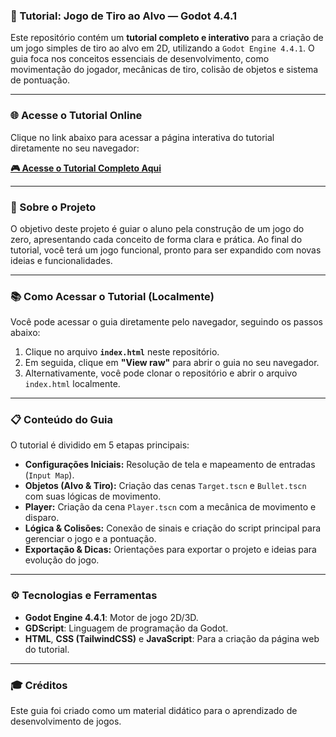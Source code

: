### 🎯 Tutorial: Jogo de Tiro ao Alvo — Godot 4.4.1

Este repositório contém um **tutorial completo e interativo** para a criação de um jogo simples de tiro ao alvo em 2D, utilizando a `Godot Engine 4.4.1`. O guia foca nos conceitos essenciais de desenvolvimento, como movimentação do jogador, mecânicas de tiro, colisão de objetos e sistema de pontuação.

---

### 🌐 Acesse o Tutorial Online

Clique no link abaixo para acessar a página interativa do tutorial diretamente no seu navegador:

[**🎮 Acesse o Tutorial Completo Aqui**](https://weslynfigueiredo.github.io/Tutorial-Jogo-de-Tiro-ao-Alvo-Godot-4.4.1/)

---

### 🚀 Sobre o Projeto

O objetivo deste projeto é guiar o aluno pela construção de um jogo do zero, apresentando cada conceito de forma clara e prática. Ao final do tutorial, você terá um jogo funcional, pronto para ser expandido com novas ideias e funcionalidades.

---

### 📚 Como Acessar o Tutorial (Localmente)

Você pode acessar o guia diretamente pelo navegador, seguindo os passos abaixo:

1.  Clique no arquivo **`index.html`** neste repositório.
2.  Em seguida, clique em **"View raw"** para abrir o guia no seu navegador.
3.  Alternativamente, você pode clonar o repositório e abrir o arquivo `index.html` localmente.

---

### 📋 Conteúdo do Guia

O tutorial é dividido em 5 etapas principais:

-   **Configurações Iniciais:** Resolução de tela e mapeamento de entradas (`Input Map`).
-   **Objetos (Alvo & Tiro):** Criação das cenas `Target.tscn` e `Bullet.tscn` com suas lógicas de movimento.
-   **Player:** Criação da cena `Player.tscn` com a mecânica de movimento e disparo.
-   **Lógica & Colisões:** Conexão de sinais e criação do script principal para gerenciar o jogo e a pontuação.
-   **Exportação & Dicas:** Orientações para exportar o projeto e ideias para evolução do jogo.

---

### ⚙️ Tecnologias e Ferramentas

-   **Godot Engine 4.4.1**: Motor de jogo 2D/3D.
-   **GDScript**: Linguagem de programação da Godot.
-   **HTML**, **CSS (TailwindCSS)** e **JavaScript**: Para a criação da página web do tutorial.

---

### 🎓 Créditos

Este guia foi criado como um material didático para o aprendizado de desenvolvimento de jogos.
